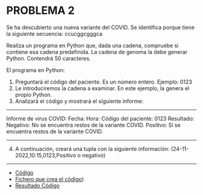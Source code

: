 # PROBLEMA 2

Se ha descubierto una nueva variante del COVID. Se identifica porque tiene la siguiente secuencia: ccucggcgggca

Realiza un programa en Python que, dada una cadena, compruebe si contiene esa cadena predefinida.
La cadena de genoma la debe generar Python. Contendrá 50 caracteres.

El programa en Python:
1. Preguntará el código del paciente. Es un número entero. Ejemplo: 0123
2. Le introduciremos la cadena a examinar. En este ejemplo, la genera el propio Python.
3. Analizará el código y mostrará el siguiente informe:
__________________________________________________________
Informe de virus COVID:
Fecha:
Hora:
Código del paciente: 0123
Resultado:
Negativo: No se encuentra restos de la variante COVID.
Positivo: Sí se encuentra restos de la variante COVID.
__________________________________________________________
4. A continuación, creará una tupla con la siguiente información:
(24-11-2022,10:15,0123,Positivo o negativo)

__________________________________________________________

- [Código](https://github.com/SeleneBP/Python/blob/main/Virus/proyecto2.py)
- [Fichero que crea el código](https://github.com/SeleneBP/Python/blob/main/Virus/virus.txt))
- [Resultado Código](/Imagenes/proyecto2.png)
